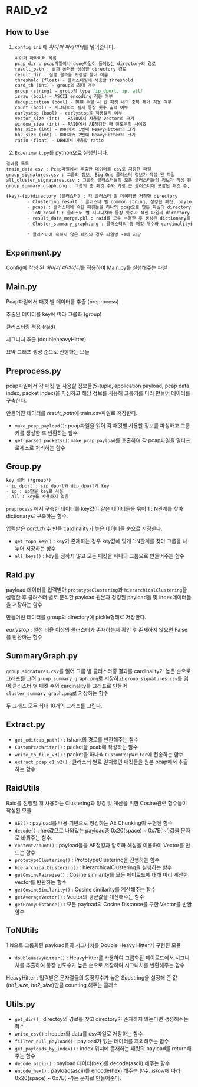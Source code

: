 # RAID_v2

## How to Use

1. `config.ini` 에 *하이퍼 파라미터*를 넣어줍니다.
    
    ```markdown
    하이퍼 파라미터 목록
    pcap_dir : pcap파일이나 done파일이 들어있는 directory의 경로
    result_path : 결과 폴더를 생성할 directory 경로
    result_dir : 실행 결과를 저장할 폴더 이름
    threshold (float) - 클러스터링에 사용할 threshold
    card_th (int) - group의 최대 개수
    group (string) - group의 type [ip_dport, ip, all]
    israw (bool) - ASCII encoding 적용 여부
    deduplication (bool) - DHH 수행 시 한 패킷 내의 중복 제거 적용 여부
    count (bool) - 시그니처의 실제 등장 횟수 출력 여부 
    earlystop (bool) - earlystop을 적용할지 여부
    vector_size (int) - RAID에서 사용할 vector의 크기
    window_size (int) - RAID에서 AE청킹할 때 윈도우의 사이즈
    hh1_size (int) - DHH에서 1번째 HeavyHitter의 크기
    hh2_size (int) - DHH에서 2번째 HeavyHitter의 크기
    ratio (float) - DHH에서 사용할 ratio
    ```
    
2. `Experiment.py`를 python으로 실행합니다.

```markdown
결과물 목록
train_data.csv : Pcap파일에서 추출한 데이터를 csv로 저장한 파일
group_signatures.csv : 그룹의 정보, Big One 클러스터 정보가 작성 된 파일
all_cluster_signatures.csv : 그룹의 클러스터들의 모든 클러스터들의 정보가 작성 된 파일
group_summary_graph.png : 그룹의 총 패킷 수와 가장 큰 클러스터에 포함된 패킷 수, 가장 많이 반복된 시그니처의 횟수를 히스토그램으로 표현한 그래프

{key}-{ip}directory (클러스터) : 각 클러스터 별 데이터를 저장한 directory
		- Clustering_result : 클러스터 별 common_string, 청킹된 패킷, payload원본을 저장한 파일의 directory
		- pcaps : 클러스터에 속한 패킷들을 하나의 pcap으로 만든 파일의 directory
		- ToN_result : 클러스터 별 시그니처와 등장 횟수가 적힌 파일의 directory
		- result_data_merge.pkl	: raid를 모두 수행한 후 생성된 dictionary를 저장한 pickle파일 
		- Cluster_summary_graph.png : 클러스터의 총 패킷 개수와 cardinality를 히스토그램으로 나타낸 그래프

		* 클러스터에 속하지 않은 패킷의 경우 파일명 -1에 저장
```

## Experiment.py

Config에 작성 된 *하이퍼 파라미터*를 적용하여 Main.py를 실행해주는 파일

## Main.py

Pcap파일에서 패킷 별 데이터를 추출 (preprocess)

추출된 데이터를 key에 따라 그룹화 (group)

클러스터링 적용 (raid)

시그니처 추출 (doubleheavyHitter)

요약 그래프 생성 순으로 진행하는 모듈

## Preprocess.py

pcap파일에서 각 패킷 별 사용할 정보들(5-tuple, application payload, pcap data index, packet index)을 파싱하고 해당 정보를 사용해 그룹키를 미리 만들어 데이터를 구축한다. 

만들어진 데이터를 *result_path*에 train.csv파일로 저장한다.

- `make_pcap_payload()`: pcap파일을 읽어 각 패킷별 사용할 정보를 파싱하고 그룹키를 생성한 후 반환하는 함수
- `get_parsed_packets()`: `make_pcap_payload`를 호출하여 각 pcap파일을 멀티프로세스로 처리하는 함수

## Group.py

```markdown
key 설명 (*group*)
- ip_dport : sip_dport와 dip_dport가 key
- ip : ip만을 key로 사용
- all : key를 사용하지 않음
```

`preprocess` 에서 구축한 데이터를 key값이 같은 데이터들을 묶어 1 : N관계를 찾아 dictionary로 구축하는 함수.

입력받은 *card_th* 수 만큼 cardinality가 높은 데이터들 순으로 저장한다.

- `get_topn_key()` : key가 존재하는 경우 key값에 맞게 1:N관계를 찾아 그룹을 나누어 저장하는 함수
- `all_keys()` : key를 정하지 않고 모든 패킷을 하나의 그룹으로 만들어주는 함수

## Raid.py

payload 데이터를 입력받아 `prototypeClustering`과 `hierarchicalClustering`을 실행한 후 클러스터 별로 분석할 payload 원본과 청킹된 payload들 및 index데이터들을 저장하는 함수 

만들어진 데이터를 group의 directory에 pickle형태로 저장한다.

*earlystop* : 일정 비율 이상의 클러스터가 존재하는지 확인 후 존재하지 않으면 False를 반환하는 함수

## SummaryGraph.py

`group_signatures.csv`를 읽어 그룹 별 클러스터링 결과를 cardinality가 높은 순으로 그래프를 그려 `group_summary_graph.png`로 저장하고 `group_signatures.csv`를 읽어 클러스터 별 패킷 수와 cardinality를 그래프로 만들어 `cluster_summary_graph.png`로 저장하는 함수

두 그래프 모두 최대 10개의 그래프를 그린다.

## Extract.py

- `get_editcap_path()` : tshark의 경로를 반환해주는 함수
- `CustomPcapWriter()` : packet을 pcab에 작성하는 함수
- `write_to_file_v3()` : packet을 하나씩 `CustomPcapWriter`에 전송하는 함수
- `extract_pcap_c1_v2()` : 클러스터 별로 일치했던 패킷들을 원본 pcap에서 추출하는 함수

## RaidUtils

Raid를 진행할 때 사용하는 Clustering과 청킹 및 계산을 위한 Cosine관련 함수들이 작성된 모듈

- `AE2()` : payload를 내용 기반으로 청킹하는 AE Chunking이 구현된 함수
- `decode()` : hex값으로 나와있는 payload중 0x20(space) ~ 0x7E(’~’)값을 문자로 바꿔주는 함수.
- `content2count()` : payload들을 AE청킹과 암호화 해싱을 이용하여 Vector를 만드는 함수
- `prototypeClustering()` : PrototypeClustering을 진행하는 함수
- `hierarchicalClustering()` : hierarchicalClustering을 실행하는 함수
- `getCosinePairwise()` : Cosine similarity를 모든 페이로드에 대해 미리 계산한 vector를 반환하는 함수
- `getCosineSimilarity()` : Cosine similarity를 계산해주는 함수
- `getAverageVector()` : Vector의 평균값을 계산해주는 함수
- `getProxyDistance()` : 모든 payload의 Cosine Distance를 구한 Vector를 반환 함수

## ToNUtils

1:N으로 그룹화된 payload들의 시그니처를 Double Heavy Hitter가 구현된 모듈

- `doubleHeavyHitter()` : HeavyHitter를 사용하여 그룹화된 페이로드에서 시그니처를 추출하여 등장 빈도수가 높은 순으로 저장하여 시그니처를 반환해주는 함수

HeavyHitter : 입력받은 문자열들의 등장횟수가 높은 Substring을 설정해 준 값(*hh1_size*, *hh2_size*)만큼 counting 해주는 클래스

## Utils.py

- `get_dir()` : directoy의 경로를 찾고 directory가 존재하지 않는다면 생성해주는 함수
- `write_csv()` : header와 data를 csv파일로 저장하는 함수
- `fillter_null_payload()` : payload가 없는 데이터를 제외해주는 함수
- `get_payloads_by_index()` : index 위치에 존재하는 패킷의 payload를 return해주는 함수
- `decode_ascii()` : payload 데이터(hex)를 decode(ascii) 해주는 함수
- `encode_hex()` : payload(ascii)를 encode(hex) 해주는 함수. *isrow*에 따라 0x20(space) ~ 0x7E(’~’)는 문자로 만들어준다.
